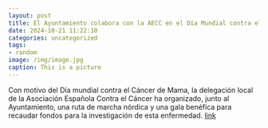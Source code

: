 ```yaml
---
layout: post
title: El Ayuntamiento colabora con la AECC en el Día Mundial contra el Cáncer de Mama
date: 2024-10-21 11:22:10
categories: uncategorized
tags:
- random
image: /img/image.jpg
caption: This is a picture
---
```

Con motivo del Día mundial contra el Cáncer de Mama, la delegación local de la Asociación Española Contra el Cáncer ha organizado,  junto al Ayuntamiento, una ruta de marcha nórdica y una gala benéfica para recaudar fondos para la investigación de esta enfermedad.  [link](https://www.ayto-villacanada.es/noticias/el-ayuntamiento-colabora-con-la-aecc-en-el-dia-mundial-contra-el-cancer-de-mama-2/)
